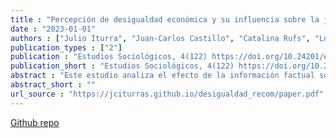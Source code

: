 ```yaml
---
title : "Percepción de desigualdad económica y su influencia sobre la justificación de las diferencias de ingreso legítimas"
date : "2023-01-01"
authors : ["Julio Iturra", "Juan-Carlos Castillo", "Catalina Rufs", "Luis Maldonado"]
publication_types : ["2"]
publication : "Estudios Sociológicos, 4(122) https://doi.org/10.24201/es.2023v41n122.2260"
publication_short : "Estudios Sociológicos, 4(122) https://doi.org/10.24201/es.2023v41n122.2260"
abstract : "Este estudio analiza el efecto de la información factual sobre desigualdad económica en la justificación de desigualdad salarial. Se implementó un diseño experimental a través de encuestas en una muestra representativa del área metropolitana de Santiago de Chile (n=732), con el objetivo de replicar los resultados reportados por Kriss-Stella Trump (2017) para el contexto de Suecia y Estados Unidos en torno a la justificación de brechas salariales. Nuestros resultados muestran que la información sobre salarios reales no impacta la justificación de la brecha salarial global. Sin embargo, se evidenció que la información sobre desigualdad salarial incrementa la justificación de brechas salarial según ocupaciones de alto y bajo estatus, lo cual es potenciado por la exposición conjunta a la condición que busca motivar la justificación del sistema social. Se discuten las limitantes metodológicas del estudio, en conjunto de las implicancias de la evidencia sobre el estudio sustantivo de actitudes hacia la desigualdad y la redistribución económica."
abstract_short : ""
url_source : "https://jciturras.github.io/desigualdad_recom/paper.pdf"
---
```


[Github repo](https://github.com/jciturras/desigualdad_recom)

